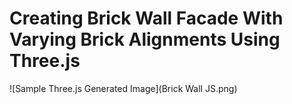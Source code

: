 # Creating Brick Wall Facade With Varying Brick Alignments Using Three.js
![Sample Three.js Generated Image](Brick Wall JS.png)
